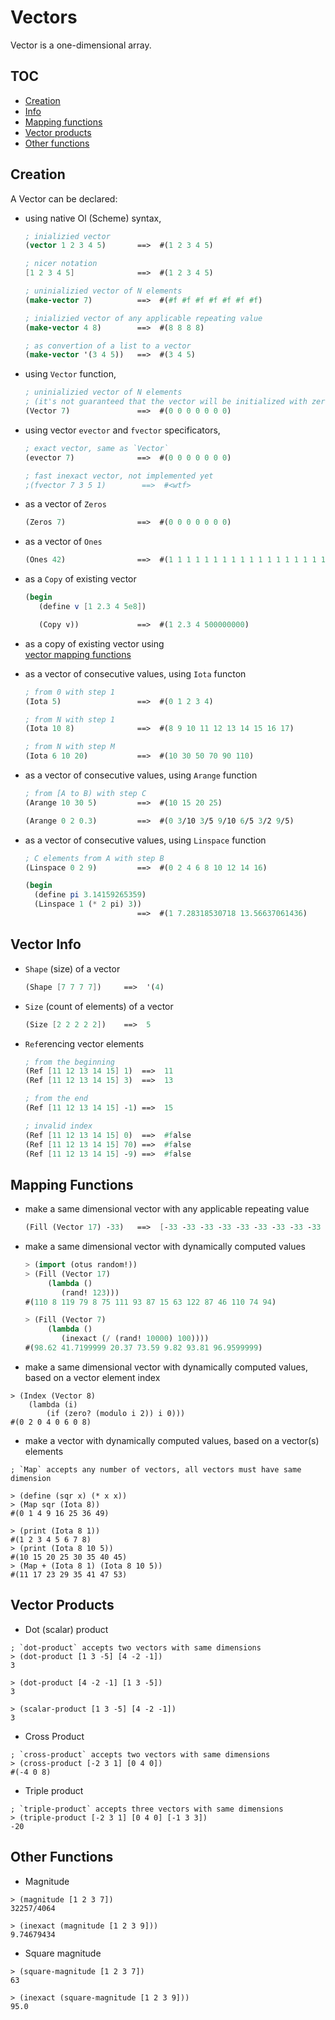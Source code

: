 Vectors
=======

Vector is a one-dimensional array.

TOC
---
- [Creation](#creation)
- [Info](#vector-info)
- [Mapping functions](#mapping-functions)
- [Vector products](#vector-products)
- [Other functions](#other-functions)

Creation
--------

A Vector can be declared:

* using native Ol (Scheme) syntax,
  ```scheme
  ; inializied vector
  (vector 1 2 3 4 5)       ==>  #(1 2 3 4 5)
  
  ; nicer notation
  [1 2 3 4 5]              ==>  #(1 2 3 4 5)
  
  ; uninializied vector of N elements
  (make-vector 7)          ==>  #(#f #f #f #f #f #f #f)
  
  ; inializied vector of any applicable repeating value
  (make-vector 4 8)        ==>  #(8 8 8 8)
  
  ; as convertion of a list to a vector
  (make-vector '(3 4 5))   ==>  #(3 4 5)
  ```

* using `Vector` function,
  ```scheme
  ; uninializied vector of N elements
  ; (it's not guaranteed that the vector will be initialized with zeros)
  (Vector 7)               ==>  #(0 0 0 0 0 0 0)
  ```

* using vector `evector` and `fvector` specificators,
  ```scheme
  ; exact vector, same as `Vector`
  (evector 7)              ==>  #(0 0 0 0 0 0 0)

  ; fast inexact vector, not implemented yet
  ;(fvector 7 3 5 1)        ==>  #<wtf>
  ```

* as a vector of `Zeros`
  ```scheme
  (Zeros 7)                ==>  #(0 0 0 0 0 0 0)
  ```

* as a vector of `Ones`
  ```scheme
  (Ones 42)                ==>  #(1 1 1 1 1 1 1 1 1 1 1 1 1 1 1 1 1 1 1 1 1 1 1 1 1 1 1 1 1 1 1 1 1 1 1 1 1 1 1 1 1 1)
  ```

* as a `Copy` of existing vector
  ```scheme
  (begin
     (define v [1 2.3 4 5e8])
  
     (Copy v))             ==>  #(1 2.3 4 500000000)
  ```

* as a copy of existing vector using  
  [vector mapping functions](#mapping-functions)

* as a vector of consecutive values, using `Iota` functon
  ```scheme
  ; from 0 with step 1
  (Iota 5)                 ==>  #(0 1 2 3 4)
  
  ; from N with step 1
  (Iota 10 8)              ==>  #(8 9 10 11 12 13 14 15 16 17)
  
  ; from N with step M
  (Iota 6 10 20)           ==>  #(10 30 50 70 90 110)
  ```

* as a vector of consecutive values, using `Arange` function
  ```scheme
  ; from [A to B) with step C
  (Arange 10 30 5)         ==>  #(10 15 20 25)
  
  (Arange 0 2 0.3)         ==>  #(0 3/10 3/5 9/10 6/5 3/2 9/5)
  ```

* as a vector of consecutive values, using `Linspace` function
  ```scheme
  ; C elements from A with step B
  (Linspace 0 2 9)         ==>  #(0 2 4 6 8 10 12 14 16)
  
  (begin
    (define pi 3.14159265359)
    (Linspace 1 (* 2 pi) 3))
                           ==>  #(1 7.28318530718 13.56637061436)
  ```


Vector Info
-----------

* `Shape` (size) of a vector
  ```scheme
  (Shape [7 7 7 7])     ==>  '(4)
  ```

* `Size` (count of elements) of a vector
  ```scheme
  (Size [2 2 2 2 2])    ==>  5
  ```

* `Ref`erencing vector elements
  ```scheme
  ; from the beginning
  (Ref [11 12 13 14 15] 1)  ==>  11
  (Ref [11 12 13 14 15] 3)  ==>  13
  
  ; from the end
  (Ref [11 12 13 14 15] -1) ==>  15
  
  ; invalid index
  (Ref [11 12 13 14 15] 0)  ==>  #false
  (Ref [11 12 13 14 15] 70) ==>  #false
  (Ref [11 12 13 14 15] -9) ==>  #false
  ```

Mapping Functions
-----------------

* make a same dimensional vector with any applicable repeating value
  ```scheme
  (Fill (Vector 17) -33)   ==>  [-33 -33 -33 -33 -33 -33 -33 -33 -33 -33 -33 -33 -33 -33 -33 -33 -33]
  ```

* make a same dimensional vector with dynamically computed values
  ```lisp
  > (import (otus random!))
  > (Fill (Vector 17)
       (lambda ()
          (rand! 123)))
  #(110 8 119 79 8 75 111 93 87 15 63 122 87 46 110 74 94)
  
  > (Fill (Vector 7)
       (lambda ()
          (inexact (/ (rand! 10000) 100))))
  #(98.62 41.7199999 20.37 73.59 9.82 93.81 96.9599999)
  ```

* make a same dimensional vector with dynamically computed values, based on a vector element index
```schem
> (Index (Vector 8)
    (lambda (i)
        (if (zero? (modulo i 2)) i 0)))
#(0 2 0 4 0 6 0 8)
```

* make a vector with dynamically computed values, based on a vector(s) elements
```schem
; `Map` accepts any number of vectors, all vectors must have same dimension

> (define (sqr x) (* x x))
> (Map sqr (Iota 8))
#(0 1 4 9 16 25 36 49)

> (print (Iota 8 1))
#(1 2 3 4 5 6 7 8)
> (print (Iota 8 10 5))
#(10 15 20 25 30 35 40 45)
> (Map + (Iota 8 1) (Iota 8 10 5))
#(11 17 23 29 35 41 47 53)
```

Vector Products
---------------

* Dot (scalar) product
```schem
; `dot-product` accepts two vectors with same dimensions
> (dot-product [1 3 -5] [4 -2 -1])
3

> (dot-product [4 -2 -1] [1 3 -5])
3

> (scalar-product [1 3 -5] [4 -2 -1])
3
```

* Cross Product
```schem
; `cross-product` accepts two vectors with same dimensions
> (cross-product [-2 3 1] [0 4 0])
#(-4 0 8)
```

* Triple product
```schem
; `triple-product` accepts three vectors with same dimensions
> (triple-product [-2 3 1] [0 4 0] [-1 3 3])
-20
```

Other Functions
---------------

* Magnitude
```schem
> (magnitude [1 2 3 7])
32257/4064

> (inexact (magnitude [1 2 3 9]))
9.74679434
```

* Square magnitude
```schem
> (square-magnitude [1 2 3 7])
63

> (inexact (square-magnitude [1 2 3 9]))
95.0
```